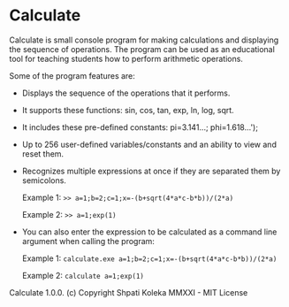 # Calculate
Calculate is small console program for making calculations and displaying the sequence of operations.
The program can be used as an educational tool for teaching students how to perform arithmetic operations.  

Some of the program features are:
- Displays the sequence of the operations that it performs.
- It supports these functions: sin, cos, tan, exp, ln, log, sqrt.
- It includes these pre-defined constants: pi=3.141...; phi=1.618...');
- Up to 256 user-defined variables/constants and an ability to view and reset them. 
- Recognizes multiple expressions at once if they are separated them by semicolons.
  
  Example 1: 
  `>> a=1;b=2;c=1;x=-(b+sqrt(4*a*c-b*b))/(2*a)`
  
  Example 2:
  `>> a=1;exp(1)`

- You can also enter the expression to be calculated as a command line argument when calling the program:

  Example 1:
  `calculate.exe a=1;b=2;c=1;x=-(b+sqrt(4*a*c-b*b))/(2*a)`

  Example 2:
  `calculate a=1;exp(1)`


Calculate 1.0.0. (c) Copyright Shpati Koleka MMXXI - MIT License
